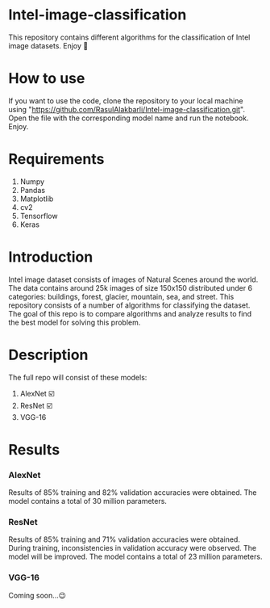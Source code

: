 # Intel-image-classification
This repository contains different algorithms for the classification of Intel image datasets. Enjoy 🙂

# How to use
If you want to use the code, clone the repository to your local machine using "https://github.com/RasulAlakbarli/Intel-image-classification.git". Open the file with the corresponding model name and run the notebook. Enjoy.

# Requirements
1. Numpy
2. Pandas
3. Matplotlib
4. cv2
5. Tensorflow
6. Keras

# Introduction
Intel image dataset consists of images of Natural Scenes around the world. The data contains around 25k images of size 150x150 distributed under 6 categories: buildings, forest, glacier, mountain, sea, and street. This repository consists of a number of algorithms for classifying the dataset. The goal of this repo is to compare algorithms and analyze results to find the best model for solving this problem.

# Description
The full repo will consist of these models:
1. AlexNet ☑️
2. ResNet ☑️
3. VGG-16 

# Results
### AlexNet 
Results of 85% training and 82% validation accuracies were obtained. The model contains a total of 30 million parameters.

### ResNet 
Results of 85% training and 71% validation accuracies were obtained. During training, inconsistencies in validation accuracy were observed. The model will be improved. The model contains a total of 23 million parameters.

### VGG-16 
Coming soon...😉
